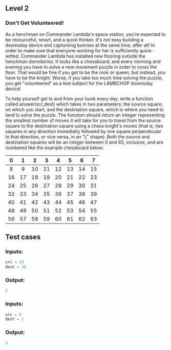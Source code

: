 ## Level 2
### Don't Get Volunteered!

 As a henchman on Commander Lambda's space
 station, you're expected to be resourceful,
 smart, and a quick thinker.  It's not easy
 building a doomsday device and captureing
 bunnies at the same time, after all!  In order
 to make sure that everyone working for her is
 sufficiently quick-witted, Commander Lambda
 has installed new flooring outside the
 henchman dormitories.  It looks like a
 chessboard, and every morning and evening you
 have to solve a new movement puzzle in order
 to cross the floor.  That would be fine if you
 got to be the rook or queen, but instead,
 you have to be the knight.  Worse, if you take
 too much time solving the puzzle, you get
 "volunteered" as a test subject for the
 LAMBCHOP doomsday device!  
 
 To help yourself get to and from your bunk
 every day, write a function called answer(src,dest)
 which takes in two parameters: the
 source square, on which you start, and the
 destination square, which is where you need to
 land to solve the puzzle.  The function should
 return an integer representing the smallest
 number of moves it will take for you to travel
 from the source square to the destination
 square using a chess knight's moves (that is,
 two squares in any direction immediatly
 followed by one square perpendicular to that
 direction, or vice versa, in an "L" shape).
 Both the source and destination squares will
 be an integer between 0 and 63, inclusive, and
 are numbered like the example chessboard below:  
 
|  0 |  1 |  2 |  3 |  4 |  5 |  6 |  7 |
|:--:|:--:|:--:|:--:|:--:|:--:|:--:|:--:|
|  8 |  9 | 10 | 11 | 12 | 13 | 14 | 15 |
| 16 | 17 | 18 | 19 | 20 | 21 | 22 | 23 |
| 24 | 25 | 26 | 27 | 28 | 29 | 30 | 31 |
| 32 | 33 | 34 | 35 | 36 | 37 | 38 | 39 |
| 40 | 41 | 42 | 43 | 44 | 45 | 46 | 47 |
| 48 | 49 | 50 | 51 | 52 | 53 | 54 | 55 |
| 56 | 57 | 58 | 59 | 60 | 61 | 62 | 63 |

 ## Test cases
 ### Inputs:
 ```python
src = 19  
dest = 36
```
### Output:
 ```python
1
```
 ### Inputs:
  ```python
src = 0
dest = 1
```
### Output:
 ```python
3
```

